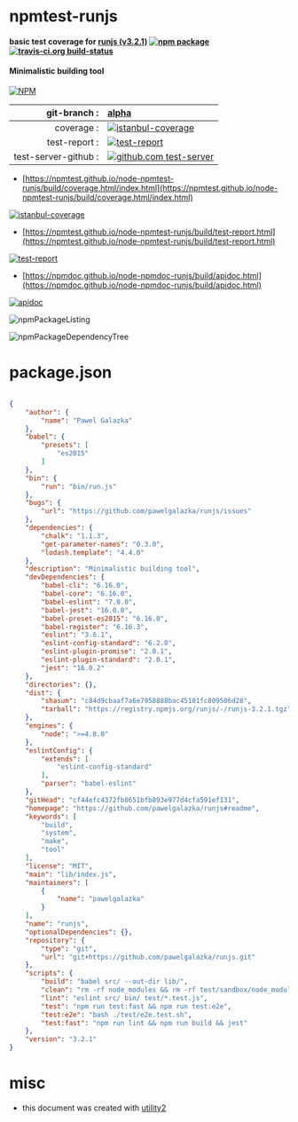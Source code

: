 # npmtest-runjs

#### basic test coverage for  [runjs (v3.2.1)](https://github.com/pawelgalazka/runjs#readme)  [![npm package](https://img.shields.io/npm/v/npmtest-runjs.svg?style=flat-square)](https://www.npmjs.org/package/npmtest-runjs) [![travis-ci.org build-status](https://api.travis-ci.org/npmtest/node-npmtest-runjs.svg)](https://travis-ci.org/npmtest/node-npmtest-runjs)

#### Minimalistic building tool

[![NPM](https://nodei.co/npm/runjs.png?downloads=true&downloadRank=true&stars=true)](https://www.npmjs.com/package/runjs)

| git-branch : | [alpha](https://github.com/npmtest/node-npmtest-runjs/tree/alpha)|
|--:|:--|
| coverage : | [![istanbul-coverage](https://npmtest.github.io/node-npmtest-runjs/build/coverage.badge.svg)](https://npmtest.github.io/node-npmtest-runjs/build/coverage.html/index.html)|
| test-report : | [![test-report](https://npmtest.github.io/node-npmtest-runjs/build/test-report.badge.svg)](https://npmtest.github.io/node-npmtest-runjs/build/test-report.html)|
| test-server-github : | [![github.com test-server](https://npmtest.github.io/node-npmtest-runjs/GitHub-Mark-32px.png)](https://npmtest.github.io/node-npmtest-runjs/build/app/index.html) | | build-artifacts : | [![build-artifacts](https://npmtest.github.io/node-npmtest-runjs/glyphicons_144_folder_open.png)](https://github.com/npmtest/node-npmtest-runjs/tree/gh-pages/build)|

- [https://npmtest.github.io/node-npmtest-runjs/build/coverage.html/index.html](https://npmtest.github.io/node-npmtest-runjs/build/coverage.html/index.html)

[![istanbul-coverage](https://npmtest.github.io/node-npmtest-runjs/build/screenCapture.buildCi.browser.%252Ftmp%252Fbuild%252Fcoverage.lib.html.png)](https://npmtest.github.io/node-npmtest-runjs/build/coverage.html/index.html)

- [https://npmtest.github.io/node-npmtest-runjs/build/test-report.html](https://npmtest.github.io/node-npmtest-runjs/build/test-report.html)

[![test-report](https://npmtest.github.io/node-npmtest-runjs/build/screenCapture.buildCi.browser.%252Ftmp%252Fbuild%252Ftest-report.html.png)](https://npmtest.github.io/node-npmtest-runjs/build/test-report.html)

- [https://npmdoc.github.io/node-npmdoc-runjs/build/apidoc.html](https://npmdoc.github.io/node-npmdoc-runjs/build/apidoc.html)

[![apidoc](https://npmdoc.github.io/node-npmdoc-runjs/build/screenCapture.buildCi.browser.%252Ftmp%252Fbuild%252Fapidoc.html.png)](https://npmdoc.github.io/node-npmdoc-runjs/build/apidoc.html)

![npmPackageListing](https://npmtest.github.io/node-npmtest-runjs/build/screenCapture.npmPackageListing.svg)

![npmPackageDependencyTree](https://npmtest.github.io/node-npmtest-runjs/build/screenCapture.npmPackageDependencyTree.svg)



# package.json

```json

{
    "author": {
        "name": "Pawel Galazka"
    },
    "babel": {
        "presets": [
            "es2015"
        ]
    },
    "bin": {
        "run": "bin/run.js"
    },
    "bugs": {
        "url": "https://github.com/pawelgalazka/runjs/issues"
    },
    "dependencies": {
        "chalk": "1.1.3",
        "get-parameter-names": "0.3.0",
        "lodash.template": "4.4.0"
    },
    "description": "Minimalistic building tool",
    "devDependencies": {
        "babel-cli": "6.16.0",
        "babel-core": "6.16.0",
        "babel-eslint": "7.0.0",
        "babel-jest": "16.0.0",
        "babel-preset-es2015": "6.16.0",
        "babel-register": "6.16.3",
        "eslint": "3.6.1",
        "eslint-config-standard": "6.2.0",
        "eslint-plugin-promise": "2.0.1",
        "eslint-plugin-standard": "2.0.1",
        "jest": "16.0.2"
    },
    "directories": {},
    "dist": {
        "shasum": "c84d9cbaaf7a6e7958888bac45101fc809506d28",
        "tarball": "https://registry.npmjs.org/runjs/-/runjs-3.2.1.tgz"
    },
    "engines": {
        "node": ">=4.8.0"
    },
    "eslintConfig": {
        "extends": [
            "eslint-config-standard"
        ],
        "parser": "babel-eslint"
    },
    "gitHead": "cf44efc4372fb8651bfb893e977d4cfa591ef131",
    "homepage": "https://github.com/pawelgalazka/runjs#readme",
    "keywords": [
        "build",
        "system",
        "make",
        "tool"
    ],
    "license": "MIT",
    "main": "lib/index.js",
    "maintainers": [
        {
            "name": "pawelgalazka"
        }
    ],
    "name": "runjs",
    "optionalDependencies": {},
    "repository": {
        "type": "git",
        "url": "git+https://github.com/pawelgalazka/runjs.git"
    },
    "scripts": {
        "build": "babel src/ --out-dir lib/",
        "clean": "rm -rf node_modules && rm -rf test/sandbox/node_modules",
        "lint": "eslint src/ bin/ test/*.test.js",
        "test": "npm run test:fast && npm run test:e2e",
        "test:e2e": "bash ./test/e2e.test.sh",
        "test:fast": "npm run lint && npm run build && jest"
    },
    "version": "3.2.1"
}
```



# misc
- this document was created with [utility2](https://github.com/kaizhu256/node-utility2)
